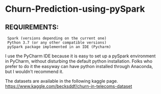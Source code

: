 # Churn-Prediction-using-pySpark

## REQUIREMENTS:  
     Spark (versions depending on the current one)
     Python 3.7 (or any other compatible versions)
     pySpark package implemented in an IDE (Pycharm)

I use the PyCharm IDE because it is easy to set up a pySpark environment in PyCharm, without disturbing the default python installation.
Folks who prefer to do it the easyway can have python installed through Anaconda, but I wouldn't recommend it.

The datasets are available in the following kaggle page.
     https://www.kaggle.com/becksddf/churn-in-telecoms-dataset
